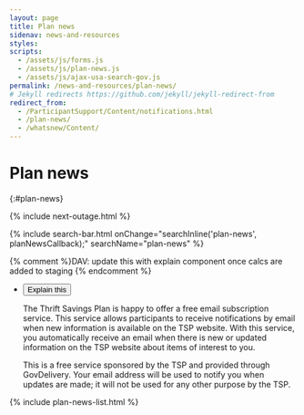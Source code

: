 ```yaml
---
layout: page
title: Plan news
sidenav: news-and-resources
styles:
scripts:
  - /assets/js/forms.js
  - /assets/js/plan-news.js
  - /assets/js/ajax-usa-search-gov.js
permalink: /news-and-resources/plan-news/
# Jekyll redirects https://github.com/jekyll/jekyll-redirect-from
redirect_from:
  - /ParticipantSupport/Content/notifications.html
  - /plan-news/
  - /whatsnew/Content/
---
```


# Plan news
{:#plan-news}

{% include next-outage.html %}

<section class="subscribe-or-search" markdown="1">
{% include search-bar.html  onChange="searchInline('plan-news', planNewsCallback);" searchName="plan-news" %}

{% comment %}DAV: update this with explain component once calcs are added to staging {% endcomment %}
<ul class="usa-accordion explain-this subscribe">
  <li>
    <button class="usa-accordion-button" aria-expanded="false" aria-controls="subscribe">Explain this</button>
    <div id="subscribe" class="usa-accordion-content">
    <p>The Thrift Savings Plan is happy to offer a free email subscription service. This service allows participants to receive notifications by email when new information is available on the TSP website. With this service, you automatically receive an email when there is new or updated information on the TSP website about items of interest to you.</p>
    <p>This is a free service sponsored by the TSP and provided through GovDelivery. Your email address will be used to notify you when updates are made; it will not be used for any other purpose by the TSP.</p>
    </div>
  </li>
</ul>
</section>


{% include plan-news-list.html %}

